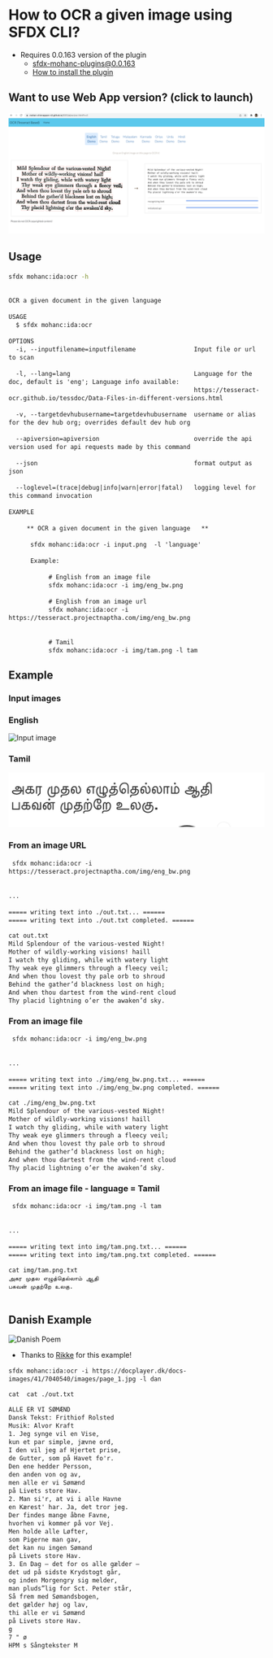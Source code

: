 # How to OCR a given image using SFDX CLI?

- Requires 0.0.163 version of the plugin
    - sfdx-mohanc-plugins@0.0.163
    - [How to install the plugin](https://mohan-chinnappan-n.github.io/dx/plugins.html#/1)

## Want to use Web App version?  (click to launch)
[![OCR app](img/ocr-app.png)](https://mohan-chinnappan-n2.github.io/2021/ai/ocr/ocr.html)



## Usage
```bash
sfdx mohanc:ida:ocr -h
```

```

OCR a given document in the given language  

USAGE
  $ sfdx mohanc:ida:ocr

OPTIONS
  -i, --inputfilename=inputfilename                Input file or url to scan

  -l, --lang=lang                                  Language for the doc, default is 'eng'; Language info available: 
                                                   https://tesseract-ocr.github.io/tessdoc/Data-Files-in-different-versions.html

  -v, --targetdevhubusername=targetdevhubusername  username or alias for the dev hub org; overrides default dev hub org

  --apiversion=apiversion                          override the api version used for api requests made by this command

  --json                                           format output as json

  --loglevel=(trace|debug|info|warn|error|fatal)   logging level for this command invocation

EXAMPLE

     ** OCR a given document in the given language   **

      sfdx mohanc:ida:ocr -i input.png  -l 'language'

      Example:

           # English from an image file
           sfdx mohanc:ida:ocr -i img/eng_bw.png

           # English from an image url
           sfdx mohanc:ida:ocr -i https://tesseract.projectnaptha.com/img/eng_bw.png


           # Tamil
           sfdx mohanc:ida:ocr -i img/tam.png -l tam
```

## Example

### Input images

### English
![Input image](https://tesseract.projectnaptha.com/img/eng_bw.png)

### Tamil
![Input Image Tamil](img/tam.png)




### From an image URL
```
 sfdx mohanc:ida:ocr -i https://tesseract.projectnaptha.com/img/eng_bw.png


...

===== writing text into ./out.txt... ======
===== writing text into ./out.txt completed. ======

```

```
cat out.txt
Mild Splendour of the various-vested Night!
Mother of wildly-working visions! haill
I watch thy gliding, while with watery light
Thy weak eye glimmers through a fleecy veil;
And when thou lovest thy pale orb to shroud
Behind the gather’d blackness lost on high;
And when thou dartest from the wind-rent cloud
Thy placid lightning o’er the awaken’d sky.

```

### From an image file
```
 sfdx mohanc:ida:ocr -i img/eng_bw.png


...

===== writing text into ./img/eng_bw.png.txt... ======
===== writing text into ./img/eng_bw.png completed. ======

```

```
cat ./img/eng_bw.png.txt
Mild Splendour of the various-vested Night!
Mother of wildly-working visions! haill
I watch thy gliding, while with watery light
Thy weak eye glimmers through a fleecy veil;
And when thou lovest thy pale orb to shroud
Behind the gather’d blackness lost on high;
And when thou dartest from the wind-rent cloud
Thy placid lightning o’er the awaken’d sky.

```
### From an image file - language = Tamil
```
 sfdx mohanc:ida:ocr -i img/tam.png -l tam


...

===== writing text into img/tam.png.txt... ======
===== writing text into img/tam.png.txt completed. ======

```

```
cat img/tam.png.txt
அகர முதல எழுத்தெல்லாம்‌ ஆதி
பகவன்‌ முதற்றே உலகு.


```

## Danish Example

![Danish Poem](https://docplayer.dk/docs-images/41/7040540/images/page_1.jpg)

- Thanks to [Rikke](https://www.linkedin.com/in/rikkehovgaard/)  for this example!

```
sfdx mohanc:ida:ocr -i https://docplayer.dk/docs-images/41/7040540/images/page_1.jpg -l dan
```

```
cat  cat ./out.txt 

```
```
ALLE ER VI SØMÆND
Dansk Tekst: Frithiof Rolsted
Musik: Alvor Kraft
1. Jeg synge vil en Vise,
kun et par simple, jævne ord,
I den vil jeg af Hjertet prise,
de Gutter, som på Havet fo'r.
Den ene hedder Persson,
den anden von og av,
men alle er vi Sømænd
på Livets store Hav.
2. Man si'r, at vi i alle Havne
en Kærest' har. Ja, det tror jeg.
Der findes mange åbne Favne,
hvorhen vi kommer på vor Vej.
Men holde alle Løfter,
som Pigerne man gav,
det kan nu ingen Sømand
på Livets store Hav.
3. En Dag — det for os alle gælder —
det ud på sidste Krydstogt går,
og inden Morgengry sig melder,
man pluds”lig for Sct. Peter står,
Så frem med Sømandsbogen,
det gælder høj og lav,
thi alle er vi Sømænd
på Livets store Hav.
g
7 " ø
HPM s Sångtekster M
```
